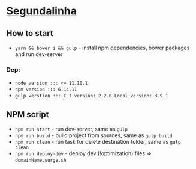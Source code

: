 # [Segundalinha](http://segundalinha.surge.sh/)

## How to start
* `yarn && bower i && gulp` - install npm dependencies, bower packages and run dev-server

### Dep:
* `node version ::: <= 11.10.1`
* `npm version ::: 6.14.11`
* `gulp verstion ::: CLI version: 2.2.0 Local version: 3.9.1`

## NPM script
* `npm run start` - run dev-server, same as `gulp`
* `npm run build` - build project from sources, same as `gulp build`
* `npm run clean` - run task for delete destination folder, same as `gulp clean`
* `npm run deploy-dev` - deploy dev (!optimization) files => `domainName.surge.sh`
